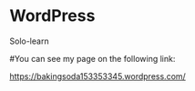 # WordPress
Solo-learn

#You can see my page on the following link:

https://bakingsoda153353345.wordpress.com/
